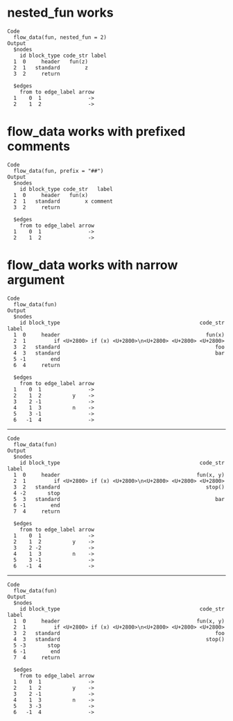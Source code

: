 # nested_fun works

    Code
      flow_data(fun, nested_fun = 2)
    Output
      $nodes
        id block_type code_str label
      1  0     header   fun(z)      
      2  1   standard        z      
      3  2     return               
      
      $edges
        from to edge_label arrow
      1    0  1               ->
      2    1  2               ->
      

# flow_data works with prefixed comments

    Code
      flow_data(fun, prefix = "##")
    Output
      $nodes
        id block_type code_str   label
      1  0     header   fun(x)        
      2  1   standard        x comment
      3  2     return                 
      
      $edges
        from to edge_label arrow
      1    0  1               ->
      2    1  2               ->
      

# flow_data works with narrow argument

    Code
      flow_data(fun)
    Output
      $nodes
        id block_type                                             code_str label
      1  0     header                                               fun(x)      
      2  1         if <U+2800> if (x) <U+2800>\n<U+2800> <U+2800> <U+2800>      
      3  2   standard                                                  foo      
      4  3   standard                                                  bar      
      5 -1        end                                                           
      6  4     return                                                           
      
      $edges
        from to edge_label arrow
      1    0  1               ->
      2    1  2          y    ->
      3    2 -1               ->
      4    1  3          n    ->
      5    3 -1               ->
      6   -1  4               ->
      

---

    Code
      flow_data(fun)
    Output
      $nodes
        id block_type                                             code_str label
      1  0     header                                            fun(x, y)      
      2  1         if <U+2800> if (x) <U+2800>\n<U+2800> <U+2800> <U+2800>      
      3  2   standard                                               stop()      
      4 -2       stop                                                           
      5  3   standard                                                  bar      
      6 -1        end                                                           
      7  4     return                                                           
      
      $edges
        from to edge_label arrow
      1    0  1               ->
      2    1  2          y    ->
      3    2 -2               ->
      4    1  3          n    ->
      5    3 -1               ->
      6   -1  4               ->
      

---

    Code
      flow_data(fun)
    Output
      $nodes
        id block_type                                             code_str label
      1  0     header                                            fun(x, y)      
      2  1         if <U+2800> if (x) <U+2800>\n<U+2800> <U+2800> <U+2800>      
      3  2   standard                                                  foo      
      4  3   standard                                               stop()      
      5 -3       stop                                                           
      6 -1        end                                                           
      7  4     return                                                           
      
      $edges
        from to edge_label arrow
      1    0  1               ->
      2    1  2          y    ->
      3    2 -1               ->
      4    1  3          n    ->
      5    3 -3               ->
      6   -1  4               ->
      


